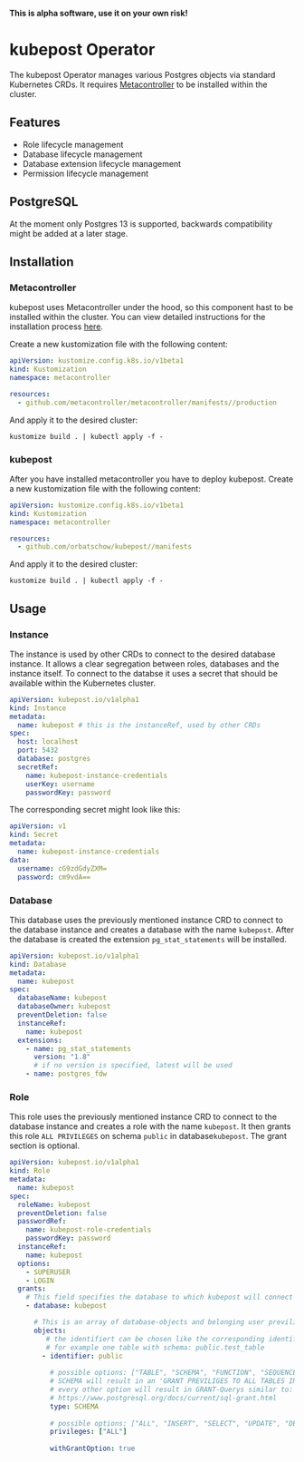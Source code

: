 **This is alpha software, use it on your own risk!**

# kubepost Operator

The kubepost Operator manages various Postgres objects via standard Kubernetes CRDs. It requires
[Metacontroller](https://github.com/metacontroller/metacontroller) to be installed within the cluster.

## Features

- Role lifecycle management
- Database lifecycle management
- Database extension lifecycle management
- Permission lifecycle management

## PostgreSQL

At the moment only Postgres 13 is supported, backwards compatibility might be added at a later stage.

## Installation

### Metacontroller

kubepost uses Metacontroller under the hood, so this component hast to be installed within the cluster. You can view
detailed instructions for the installation
process [here](https://metacontroller.github.io/metacontroller/guide/install.html).

Create a new kustomization file with the following content:

```yaml
apiVersion: kustomize.config.k8s.io/v1beta1
kind: Kustomization
namespace: metacontroller

resources:
  - github.com/metacontroller/metacontroller/manifests//production
```

And apply it to the desired cluster:

```shell
kustomize build . | kubectl apply -f -
```

### kubepost

After you have installed metacontroller you have to deploy kubepost. Create a new kustomization file with the following
content:

```yaml
apiVersion: kustomize.config.k8s.io/v1beta1
kind: Kustomization
namespace: metacontroller

resources:
  - github.com/orbatschow/kubepost//manifests
```

And apply it to the desired cluster:

```shell
kustomize build . | kubectl apply -f -
```

## Usage

### Instance

The instance is used by other CRDs to connect to the desired database instance. It allows a clear segregation between
roles, databases and the instance itself. To connect to the databse it uses a secret that should be available within the
Kubernetes cluster.

```yaml
apiVersion: kubepost.io/v1alpha1
kind: Instance
metadata:
  name: kubepost # this is the instanceRef, used by other CRDs
spec:
  host: localhost
  port: 5432
  database: postgres
  secretRef:
    name: kubepost-instance-credentials
    userKey: username
    passwordKey: password
```

The corresponding secret might look like this:

```yaml
apiVersion: v1
kind: Secret
metadata:
  name: kubepost-instance-credentials
data:
  username: cG9zdGdyZXM=
  password: cm9vdA==

```

### Database

This database uses the previously mentioned instance CRD to connect to the database instance and creates a database with
the name `kubepost`. After the database is created the extension `pg_stat_statements` will be installed.

```yaml
apiVersion: kubepost.io/v1alpha1
kind: Database
metadata:
  name: kubepost
spec:
  databaseName: kubepost
  databaseOwner: kubepost
  preventDeletion: false
  instanceRef:
    name: kubepost
  extensions:
    - name: pg_stat_statements
      version: "1.8"
      # if no version is specified, latest will be used
    - name: postgres_fdw
```

### Role

This role uses the previously mentioned instance CRD to connect to the database instance and creates a role with the
name `kubepost`. It then grants this role `ALL PRIVILEGES` on schema `public` in database`kubepost`. The grant section
is optional.

```yaml
apiVersion: kubepost.io/v1alpha1
kind: Role
metadata:
  name: kubepost
spec:
  roleName: kubepost
  preventDeletion: false
  passwordRef:
    name: kubepost-role-credentials
    passwordKey: password
  instanceRef:
    name: kubepost
  options:
    - SUPERUSER
    - LOGIN
  grants:
    # This field specifies the database to which kubepost will connect for all following grants.
    - database: kubepost

      # This is an array of database-objects and belonging user previliges.
      objects:
         # the identifiert can be chosen like the corresponding identifier in postgres
         # for example one table with schema: public.test_table
        - identifier: public
          
          # possible options: ["TABLE", "SCHEMA", "FUNCTION", "SEQUENCE", "ROLE"]
          # SCHEMA will result in an 'GRANT PREVILIGES TO ALL TABLES IN SCHEMA'
          # every other option will result in GRANT-Querys similar to:
          # https://www.postgresql.org/docs/current/sql-grant.html
          type: SCHEMA
          
          # possible options: ["ALL", "INSERT", "SELECT", "UPDATE", "DELETE", "TRUNCATE", "REFERENCES", "TRIGGER"]
          privileges: ["ALL"]
          
          withGrantOption: true
```
